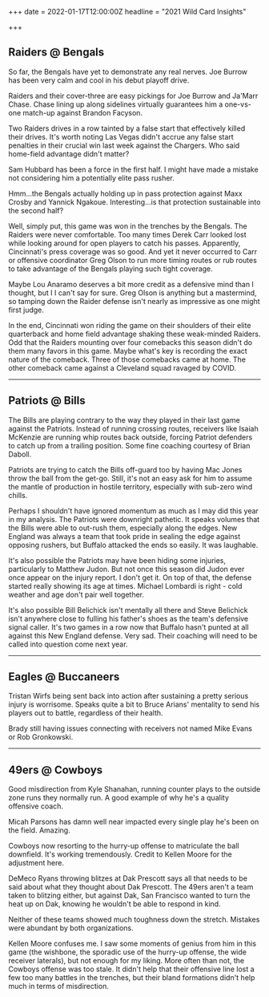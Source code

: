+++
date = 2022-01-17T12:00:00Z
headline = "2021 Wild Card Insights"

+++
## Raiders @ Bengals

So far, the Bengals have yet to demonstrate any real nerves. Joe Burrow has been very calm and cool in his debut playoff drive.

Raiders and their cover-three are easy pickings for Joe Burrow and Ja'Marr Chase. Chase lining up along sidelines virtually guarantees him a one-vs-one match-up against Brandon Facyson.

Two Raiders drives in a row tainted by a false start that effectively killed their drives. It's worth noting Las Vegas didn't accrue any false start penalties in their crucial win last week against the Chargers. Who said home-field advantage didn't matter?

Sam Hubbard has been a force in the first half. I might have made a mistake not considering him a potentially elite pass rusher.

Hmm...the Bengals actually holding up in pass protection against Maxx Crosby and Yannick Ngakoue. Interesting...is that protection sustainable into the second half?

Well, simply put, this game was won in the trenches by the Bengals. The Raiders were never comfortable. Too many times Derek Carr looked lost while looking around for open players to catch his passes. Apparently, Cincinnati's press coverage was so good. And yet it never occurred to Carr or offensive coordinator Greg Olson to run more timing routes or rub routes to take advantage of the Bengals playing such tight coverage.

Maybe Lou Anaramo deserves a bit more credit as a defensive mind than I thought, but I I can't say for sure. Greg Olson is anything but a mastermind, so tamping down the Raider defense isn't nearly as impressive as one might first judge.

In the end, Cincinnati won riding the game on their shoulders of their elite quarterback and home field advantage shaking these weak-minded Raiders. Odd that the Raiders mounting over four comebacks this season didn't do them many favors in this game. Maybe what's key is recording the exact nature of the comeback. Three of those comebacks came at home. The other comeback came against a Cleveland squad ravaged by COVID.

***

## Patriots @ Bills

The Bills are playing contrary to the way they played in their last game against the Patriots. Instead of running crossing routes, receivers like Isaiah McKenzie are running whip routes back outside, forcing Patriot defenders to catch up from a trailing position. Some fine coaching courtesy of Brian Daboll.

Patriots are trying to catch the Bills off-guard too by having Mac Jones throw the ball from the get-go. Still, it's not an easy ask for him to assume the mantle of production in hostile territory, especially with sub-zero wind chills.

Perhaps I shouldn't have ignored momentum as much as I may did this year in my analysis. The Patriots were downright pathetic. It speaks volumes that the Bills were able to out-rush them, especially along the edges. New England was always a team that took pride in sealing the edge against opposing rushers, but Buffalo attacked the ends so easily. It was laughable.

It's also possible the Patriots may have been hiding some injuries, particularly to Matthew Judon. But not once this season did Judon ever once appear on the injury report. I don't get it. On top of that, the defense started really showing its age at times. Michael Lombardi is right - cold weather and age don't pair well together.

It's also possible Bill Belichick isn't mentally all there and Steve Belichick isn't anywhere close to fulling his father's shoes as the team's defensive signal caller. It's two games in a row now that Buffalo hasn't punted at all against this New England defense. Very sad. Their coaching will need to be called into question come next year.

***

## Eagles @ Buccaneers

Tristan Wirfs being sent back into action after sustaining a pretty serious injury is worrisome. Speaks quite a bit to Bruce Arians' mentality to send his players out to battle, regardless of their health.

Brady still having issues connecting with receivers not named Mike Evans or Rob Gronkowski.

***

## 49ers @ Cowboys

Good misdirection from Kyle Shanahan, running counter plays to the outside zone runs they normally run. A good example of why he's a quality offensive coach.

Micah Parsons has damn well near impacted every single play he's been on the field. Amazing.

Cowboys now resorting to the hurry-up offense to matriculate the ball downfield. It's working tremendously. Credit to Kellen Moore for the adjustment here.

DeMeco Ryans throwing blitzes at Dak Prescott says all that needs to be said about what they thought about Dak Prescott. The 49ers aren't a team taken to blitzing either, but against Dak, San Francisco wanted to turn the heat up on Dak, knowing he wouldn't be able to respond in kind.

Neither of these teams showed much toughness down the stretch. Mistakes were abundant by both organizations.

Kellen Moore confuses me. I saw some moments of genius from him in this game (the wishbone, the sporadic use of the hurry-up offense, the wide receiver laterals), but not enough for my liking. More often than not, the Cowboys offense was too stale. It didn't help that their offensive line lost a few too many battles in the trenches, but their bland formations didn't help much in terms of misdirection.
